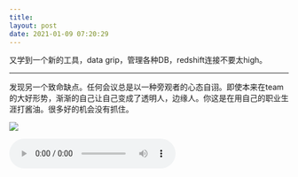 ```yaml
---
title: 
layout: post
date: 2021-01-09 07:20:29
---
```


又学到一个新的工具，data grip，管理各种DB，redshift连接不要太high。

---

发现另一个致命缺点。任何会议总是以一种旁观者的心态自诩。即使本来在team的大好形势，渐渐的自己让自己变成了透明人，边缘人。你这是在用自己的职业生涯打酱油。很多好的机会没有抓住。

![]({{site.cdnurl}}/assets/yinshui/images/posts/seattle-slu-raining-fall-1.JPG)  

<audio src="/assets/yinshui/audio/posts/tingting-na-leng-yu.mp3" controls preload></audio>